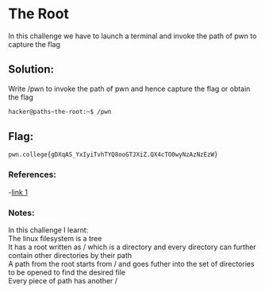 
# The Root

In this challenge we have to launch a terminal and invoke the path of pwn to capture the flag

## Solution:

Write /pwn to invoke the path of pwn and hence capture the flag or obtain the flag

```sh
hacker@paths~the-root:~$ /pwn
```

## Flag:
```
pwn.college{gDXqAS_YxIyiTvhTYQ8ooGTJXiZ.QX4cTO0wyNzAzNzEzW}
```
### References:

-[link 1](https://pwn.college/linux-luminarium/paths/)

### Notes:
In this challenge I learnt:<br>
The linux filesystem is a tree<br>
It has a root written as / which is a directory and every directory can further contain other directories by their path<br>
A path from the root starts from / and goes futher into the set of directories to be opened to find the desired file<br>
Every piece of path has another /<br>



